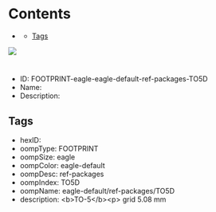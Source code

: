 



Contents
========

* [](#)
	* [Tags](#tags)
  
![][im]
# 

- ID: FOOTPRINT-eagle-eagle-default-ref-packages-TO5D
- Name: 
- Description: 

## Tags

- hexID: 
- oompType: FOOTPRINT
- oompSize: eagle
- oompColor: eagle-default
- oompDesc: ref-packages
- oompIndex: TO5D
- oompName: eagle-default/ref-packages/TO5D
- description: &lt;b&gt;TO-5&lt;/b&gt;&lt;p&gt;&#xD;
grid 5.08 mm



[im]: image.png
